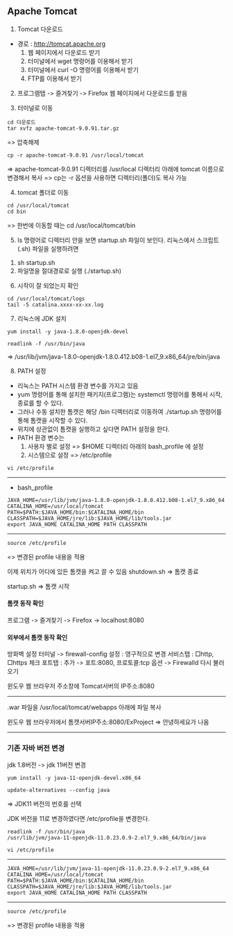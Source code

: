 ## Apache Tomcat 
1. Tomcat 다운로드 
- 경로 : http://tomcat.apache.org
  1) 웹 페이지에서 다운로드 받기
  2) 터미널에서 wget 명령어를 이용해서 받기
  3) 터미널에서 curl -O 명령어를 이용해서 받기
  4) FTP를 이용해서 받기

2. 프로그램탭 -> 즐겨찾기 -> Firefox 웹 페이지에서 다운로드를 받음

3. 터미널로 이동
```
cd 다운로드
tar xvfz apache-tomcat-9.0.91.tar.gz
```
=> 압축해제
```
cp -r apache-tomcat-9.0.91 /usr/local/tomcat
```
=> apache-tomcat-9.0.91 디렉터리를 /usr/local 디렉터리 아래에 tomcat 이름으로 변경해서 복사
=> cp는 -r 옵션을 사용하면 디렉터리(폴더)도 복사 가능

4. tomcat 폴더로 이동
```
cd /usr/local/tomcat
cd bin
```
=> 한번에 이동할 때는 cd /usr/local/tomcat/bin

5. ls 명령어로 디렉터리 안을 보면 startup.sh 파일이 보인다.
리눅스에서 스크립트(.sh) 파일을 실행하려면 
1) sh startup.sh
2) 파일명을 절대경로로 실행 (./startup.sh)

6. 시작이 잘 되었는지 확인
```
cd /usr/local/tomcat/logs
tail -5 catalina.xxxx-xx-xx.log
```

7. 리눅스에 JDK 설치
```
yum install -y java-1.8.0-openjdk-devel

readlink -f /usr/bin/java
```
=> /usr/lib/jvm/java-1.8.0-openjdk-1.8.0.412.b08-1.el7_9.x86_64/jre/bin/java

8. PATH 설정
- 리눅스는 PATH 시스템 환경 변수를 가지고 있음
- yum 명령어를 통해 설치한 패키지(프로그램)는 systemctl 명령어를 통해서 시작, 종료를 할 수 있다.
- 그러나 수동 설치한 톰캣은 해당 /bin 디렉터리로 이동하여 ./startup.sh 명령어를 통해 톰캣을 시작할 수 있다.
- 위치에 상관없이 톰캣을 실행하고 싶다면 PATH 설정을 한다.
- PATH 환경 변수는
  1) 사용자 별로 설정
      => $HOME 디렉터리 아래의 bash_profile 에 설정
  2) 시스템으로 설정
      => /etc/profile

```
vi /etc/profile
```

---
- bash_profile
```shell
JAVA_HOME=/usr/lib/jvm/java-1.8.0-openjdk-1.8.0.412.b08-1.el7_9.x86_64
CATALINA_HOME=/usr/local/tomcat
PATH=$PATH:$JAVA_HOME/bin:$CATALINA_HOME/bin
CLASSPATH=$JAVA_HOME/jre/lib:$JAVA_HOME/lib/tools.jar
export JAVA_HOME CATALINA_HOME PATH CLASSPATH
```

---
```
source /etc/profile
```
=> 변경된 profile 내용을 적용

이제 위치가 어디에 있든 톰캣을 켜고 끌 수 있음
shutdown.sh
=> 톰캣 종료

startup.sh
=> 톰캣 시작

#### 톰캣 동작 확인
프로그램 -> 즐겨찾기 -> Firefox -> localhost:8080

#### 외부에서 톰캣 동작 확인 
방화벽 설정
터미널 -> firewall-config
설정 : 영구적으로 변경
서비스탭 : □http, □https 체크
포트탭 : 추가 -> 포트:8080, 프로토콜:tcp 
옵션 -> Firewalld 다시 불러오기

윈도우 웹 브라우저 주소창에
Tomcat서버의 IP주소:8080

---
.war 파일을 /usr/local/tomcat/webapps 아래에 파일 복사

윈도우 웹 브라우저에서
톰캣서버IP주소:8080/ExProject
=> 안녕하세요가 나옴

---
### 기존 자바 버전 변경
jdk 1.8버전 -> jdk 11버전 변경

```
yum install -y java-11-openjdk-devel.x86_64

update-alternatives --config java
```
=> JDK11 버전의 번호를 선택

JDK 버전을 11로 변경하였다면 /etc/profile을 변경한다.

```
readlink -f /usr/bin/java
/usr/lib/jvm/java-11-openjdk-11.0.23.0.9-2.el7_9.x86_64/bin/java

vi /etc/profile
```
---
```shell
JAVA_HOME=/usr/lib/jvm/java-11-openjdk-11.0.23.0.9-2.el7_9.x86_64
CATALINA_HOME=/usr/local/tomcat
PATH=$PATH:$JAVA_HOME/bin:$CATALINA_HOME/bin
CLASSPATH=$JAVA_HOME/jre/lib:$JAVA_HOME/lib/tools.jar
export JAVA_HOME CATALINA_HOME PATH CLASSPATH
```

---
```
source /etc/profile
```
=> 변경된 profile 내용을 적용

